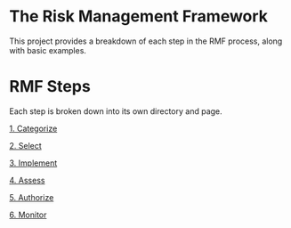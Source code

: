 
# The Risk Management Framework
This project provides a breakdown of each step in the RMF process, along with basic examples. 

# RMF Steps
Each step is broken down into its own directory and page.

[1. Categorize](./1.%20Categorize/CATEGORIZE.md)

[2. Select]()

[3. Implement]()

[4. Assess]()

[5. Authorize]()

[6. Monitor]()